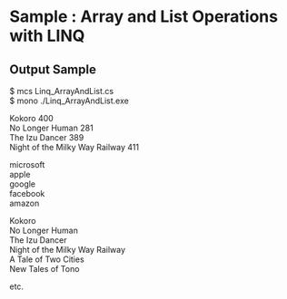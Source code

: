 # Sample : Array and List Operations with LINQ

## Output Sample

$ mcs Linq_ArrayAndList.cs  
$ mono ./Linq_ArrayAndList.exe  

Kokoro 400  
No Longer Human 281  
The Izu Dancer  389  
Night of the Milky Way Railway 411  

microsoft  
apple  
google  
facebook  
amazon  

Kokoro  
No Longer Human  
The Izu Dancer  
Night of the Milky Way Railway  
A Tale of Two Cities  
New Tales of Tono  

etc. 
